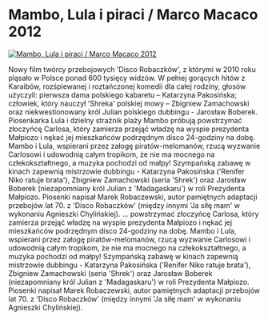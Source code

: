 Mambo, Lula i piraci / Marco Macaco 2012 
=============
[![Mambo, Lula i piraci / Marco Macaco 2012 ](http://vidos.pl/images/player.gif)](http://vidos.pl/mambo-lula-i-piraci-marco-macaco-2012)

 Nowy film twórcy przebojowych 'Disco Robaczków', z którymi w 2010 roku pląsało w Polsce ponad 600 tysięcy widzów. W pełnej gorących hitów z Karaibów, rozśpiewanej i roztańczonej komedii dla całej rodziny, głosów użyczyli: pierwsza dama polskiego kabaretu – Katarzyna Pakosińska; człowiek, który nauczył 'Shreka' polskiej mowy – Zbigniew Zamachowski oraz niekwestionowany król Julian polskiego dubbingu - Jarosław Boberek. Piosenkarka Lula i dzielny strażnik plaży Mambo próbują powstrzymać złoczyńcę Carlosa, który zamierza przejąć władzę na wyspie prezydenta Małpiozo i nękać jej mieszkańców podrzędnym disco 24-godziny na dobę. Mambo i Lula, wspierani przez załogę piratów-melomanów, rzucą wyzwanie Carlosowi i udowodnią całym tropikom, że nie ma mocnego na człekokształtnego, a muzyka pochodzi od małpy! Szympańską zabawę w kinach zapewnią mistrzowie dubbingu - Katarzyna Pakosińska ('Renifer Niko ratuje brata'), Zbigniew Zamachowski (seria 'Shrek') oraz Jarosław Boberek (niezapomniany król Julian z 'Madagaskaru') w roli Prezydenta Małpiozo. Piosenki napisał Marek Robaczewski, autor pamiętnych adaptacji przebojów lat 70. z 'Disco Robaczków' (między innymi 'Ja siłę mam' w wykonaniu Agnieszki Chylińskiej).  ... powstrzymać złoczyńcę Carlosa, który zamierza przejąć władzę na wyspie prezydenta Małpiozo i nękać jej mieszkańców podrzędnym disco 24-godziny na dobę. Mambo i Lula, wspierani przez załogę piratów-melomanów, rzucą wyzwanie Carlosowi i udowodnią całym tropikom, że nie ma mocnego na człekokształtnego, a muzyka pochodzi od małpy! Szympańską zabawę w kinach zapewnią mistrzowie dubbingu - Katarzyna Pakosińska ('Renifer Niko ratuje brata'), Zbigniew Zamachowski (seria 'Shrek') oraz Jarosław Boberek (niezapomniany król Julian z 'Madagaskaru') w roli Prezydenta Małpiozo. Piosenki napisał Marek Robaczewski, autor pamiętnych adaptacji przebojów lat 70. z 'Disco Robaczków' (między innymi 'Ja siłę mam' w wykonaniu Agnieszki Chylińskiej).
